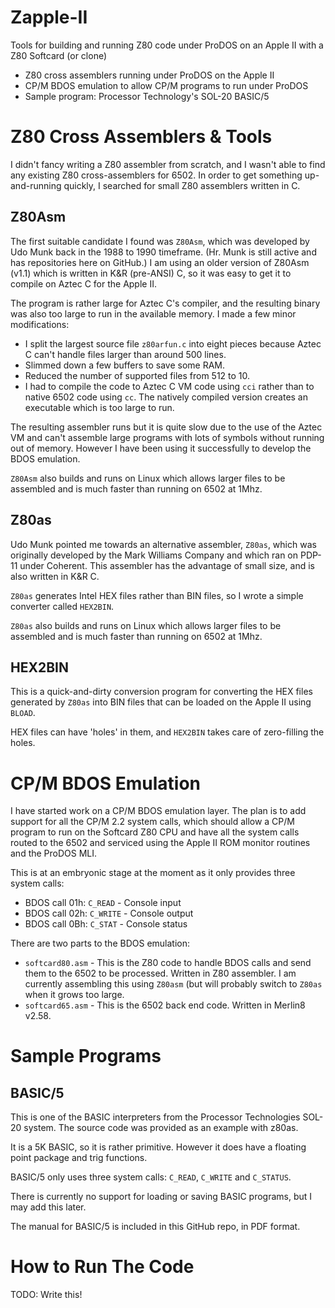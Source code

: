 # Zapple-II
Tools for building and running Z80 code under ProDOS on an Apple II with a
Z80 Softcard (or clone)

- Z80 cross assemblers running under ProDOS on the Apple II
- CP/M BDOS emulation to allow CP/M programs to run under ProDOS
- Sample program: Processor Technology's SOL-20 BASIC/5

# Z80 Cross Assemblers & Tools
I didn't fancy writing a Z80 assembler from scratch, and I wasn't able to
find any existing Z80 cross-assemblers for 6502. In order to get something
up-and-running quickly, I searched for small Z80 assemblers written in C.

## Z80Asm

The first suitable candidate I found was `Z80Asm`, which was developed by Udo
Munk back in the 1988 to 1990 timeframe.  (Hr. Munk is still active and has
repositories here on GitHub.)  I am using an older version of Z80Asm (v1.1)
which is written in K&R (pre-ANSI) C, so it was easy to get it to compile on
Aztec C for the Apple II.

The program is rather large for Aztec C's compiler, and the resulting binary
was also too large to run in the available memory.  I made a few minor
modifications:

- I split the largest source file `z80arfun.c` into eight pieces because
  Aztec C can't handle files larger than around 500 lines.
- Slimmed down a few buffers to save some RAM.
- Reduced the number of supported files from 512 to 10.  
- I had to compile the code to Aztec C VM code using `cci` rather than to
  native 6502 code using `cc`.  The natively compiled version creates an
  executable which is too large to run.

The resulting assembler runs but it is quite slow due to the use of the Aztec
VM and can't assemble large programs with lots of symbols without running out
of memory.  However I have been using it successfully to develop the BDOS
emulation.

`Z80Asm` also builds and runs on Linux which allows larger files to be
assembled and is much faster than running on 6502 at 1Mhz.

## Z80as

Udo Munk pointed me towards an alternative assembler, `Z80as`, which was
originally developed by the Mark Williams Company and which ran on PDP-11
under Coherent.  This assembler has the advantage of small size, and is also
written in K&R C.

`Z80as` generates Intel HEX files rather than BIN files, so I wrote a simple
converter called `HEX2BIN`.

`Z80as` also builds and runs on Linux which allows larger files to be
assembled and is much faster than running on 6502 at 1Mhz.

## HEX2BIN

This is a quick-and-dirty conversion program for converting the HEX files
generated by `Z80as` into BIN files that can be loaded on the Apple II using
`BLOAD`.

HEX files can have 'holes' in them, and `HEX2BIN` takes care of zero-filling
the holes.

# CP/M BDOS Emulation

I have started work on a CP/M BDOS emulation layer.  The plan is to add
support for all the CP/M 2.2 system calls, which should allow a CP/M program
to run on the Softcard Z80 CPU and have all the system calls routed to the
6502 and serviced using the Apple II ROM monitor routines and the ProDOS MLI.

This is at an embryonic stage at the moment as it only provides three system
calls:

- BDOS call 01h: `C_READ` - Console input
- BDOS call 02h: `C_WRITE` - Console output
- BDOS call 0Bh: `C_STAT` - Console status

There are two parts to the BDOS emulation:

- `softcard80.asm` - This is the Z80 code to handle BDOS calls and send them
  to the 6502 to be processed.  Written in Z80 assembler.  I am currently
  assembling this using `Z80asm` (but will probably switch to `Z80as` when it
  grows too large.
- `softcard65.asm` - This is the 6502 back end code.  Written in Merlin8 v2.58.

# Sample Programs

## BASIC/5

This is one of the BASIC interpreters from the Processor Technologies SOL-20
system.  The source code was provided as an example with z80as.

It is a 5K BASIC, so it is rather primitive.  However it does have a floating
point package and trig functions.

BASIC/5 only uses three system calls: `C_READ`, `C_WRITE` and `C_STATUS`.

There is currently no support for loading or saving BASIC programs, but I may
add this later.

The manual for BASIC/5 is included in this GitHub repo, in PDF format.

# How to Run The Code

TODO: Write this!

